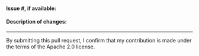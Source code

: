 #### Issue #, if available:

#### Description of changes:

--------------
By submitting this pull request, I confirm that my contribution is made under the terms of the Apache 2.0 license.
